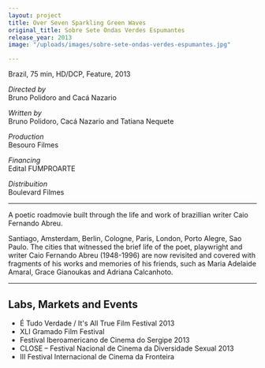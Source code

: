 ```yaml
---
layout: project
title: Over Seven Sparkling Green Waves
original_title: Sobre Sete Ondas Verdes Espumantes
release_year: 2013
image: "/uploads/images/sobre-sete-ondas-verdes-espumantes.jpg"

---
```

Brazil, 75 min, HD/DCP, Feature, 2013

_Directed by_  
Bruno Polidoro and Cacá Nazario

_Written by_  
Bruno Polidoro, Cacá Nazario and Tatiana Nequete

_Production_  
Besouro Filmes

_Financing_  
Edital FUMPROARTE

_Distribuition_  
Boulevard Filmes

***

A poetic roadmovie built through the life and work of brazillian writer Caio Fernando Abreu.

Santiago, Amsterdam, Berlin, Cologne, Paris, London, Porto Alegre, Sao Paulo. The cities that witnessed the brief life of the poet, playwright and writer Caio Fernando Abreu (1948-1996) are now revisited and covered with fragments of his works and memories of his friends, such as Maria Adelaide Amaral, Grace Gianoukas and Adriana Calcanhoto.

***

## Labs, Markets and Events

* É Tudo Verdade / It's All True Film Festival 2013
* XLI Gramado Film Festival
* Festival Iberoamericano de Cinema do Sergipe 2013
* CLOSE – Festival Nacional de Cinema da Diversidade Sexual 2013
* III Festival Internacional de Cinema da Fronteira